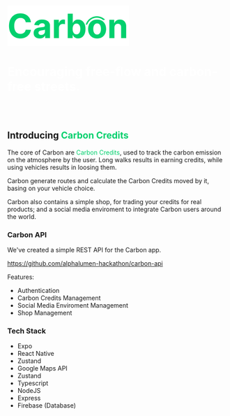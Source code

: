 
<img src="assets/Logo.png"/>
<h1 style="color: #FFFFFF">
  Encouraging free-flow and carbon-free streets.
</h1>



<br/>
<br/>


<h2 >Introducing <Text style="color: #02D06D">Carbon Credits</Text></h2>

The core of Carbon are <Text style="color: #02D06D">Carbon Credits</Text>,  used to track the carbon emission on the atmosphere by the user. Long walks results in earning credits, while using vehicles results in loosing them.

Carbon generate routes and calculate the Carbon Credits moved by it, basing on your vehicle choice.

Carbon also contains a simple shop, for trading your credits for real products; and a social media enviroment to integrate Carbon users around the world.


### Carbon API
We've created a simple REST API for the Carbon app.

https://github.com/alphalumen-hackathon/carbon-api

Features:
  - Authentication
  - Carbon Credits Management
  - Social Media Enviroment Management
  - Shop Management

### Tech Stack
- Expo
- React Native
- Zustand
- Google Maps API
- Zustand
- Typescript
- NodeJS
- Express
- Firebase (Database)